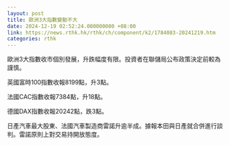 ```yaml
---
layout: post
title: 歐洲3大指數變動不大
date: 2024-12-19 02:52:24.000000000 +08:00
link: https://news.rthk.hk/rthk/ch/component/k2/1784083-20241219.htm
categories: rthk
---
```


歐洲3大指數收市個別發展，升跌幅度有限。投資者在聯儲局公布政策決定前較為謹慎。

英國富時100指數收報8199點，升3點。

法國CAC指數收報7384點，升18點。

德國DAX指數收報20242點，跌3點。

日產汽車最大股東、法國汽車製造商雷諾升逾半成。據報本田與日產就合併進行談判。雷諾原則上對交易持開放態度。
